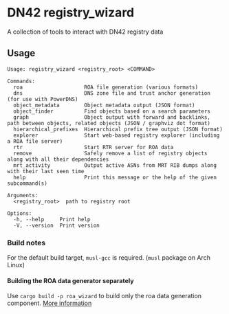 # DN42 registry_wizard
A collection of tools to interact with DN42 registry data

## Usage
```
Usage: registry_wizard <registry_root> <COMMAND>

Commands:
  roa                    ROA file generation (various formats)
  dns                    DNS zone file and trust anchor generation (for use with PowerDNS)
  object_metadata        Object metadata output (JSON format)
  object_finder          Find objects based on a search parameters
  graph                  Object output with forward and backlinks, path between objects, related objects (JSON / graphviz dot format)
  hierarchical_prefixes  Hierarchical prefix tree output (JSON format)
  explorer               Start web-based registry explorer (including a ROA file server)
  rtr                    Start RTR server for ROA data
  remove                 Safely remove a list of registry objects along with all their dependencies
  mrt_activity           Output active ASNs from MRT RIB dumps along with their last seen time
  help                   Print this message or the help of the given subcommand(s)

Arguments:
  <registry_root>  path to registry root

Options:
  -h, --help     Print help
  -V, --version  Print version
```

### Build notes
For the default build target, ``musl-gcc`` is required. (``musl`` package on Arch Linux)

#### Building the ROA data generator separately
Use ``cargo build -p roa_wizard`` to build only the roa data generation component.
[More information](roa_wizard/README.md)
